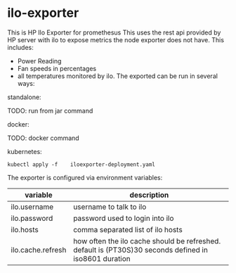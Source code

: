 # ilo-exporter
This is HP Ilo Exporter for promethesus
This uses the rest api provided by HP server with ilo to expose metrics the node exporter does not have.
This includes:
 * Power Reading
 * Fan speeds in percentages
 * all temperatures monitored by ilo.
 The exported can be run in several ways:
 
 standalone:
 
 TODO: run from jar command
 
 docker:
 
 TODO: docker command
 
 kubernetes:
 
``` kubectl apply -f 	iloexporter-deployment.yaml ```

The exporter is configured via environment variables:


| variable | description |
| ---------- | ------------- |
|ilo.username| username to talk to ilo|
|ilo.password| password used to login into ilo|
|ilo.hosts|comma separated list of ilo hosts|
|ilo.cache.refresh|how often the ilo cache should be refreshed. default is (PT30S)30 seconds defined in iso8601 duration|
